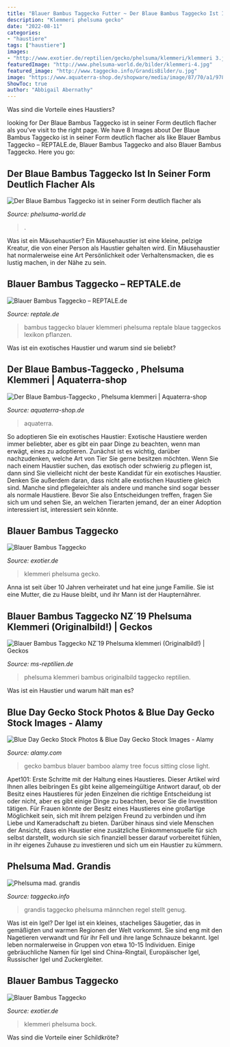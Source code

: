 ```yaml
---
title: "Blauer Bambus Taggecko Futter ~ Der Blaue Bambus Taggecko Ist In Seiner Form Deutlich Flacher Als"
description: "Klemmeri phelsuma gecko"
date: "2022-08-11"
categories:
- "haustiere"
tags: ["haustiere"]
images:
- "http://www.exotier.de/reptilien/gecko/phelsuma/klemmeri/klemmeri 3.jpg"
featuredImage: "http://www.phelsuma-world.de/bilder/klemmeri-4.jpg"
featured_image: "http://www.taggecko.info/GrandisBilder/u.jpg"
image: "https://www.aquaterra-shop.de/shopware/media/image/87/70/a1/978-3-937285-76-4.jpg"
ShowToc: true
author: "Abbigail Abernathy"
---
```



Was sind die Vorteile eines Haustiers?

	

		
looking for Der Blaue Bambus Taggecko ist in seiner Form deutlich flacher als you've visit to the right page. We have 8 Images about Der Blaue Bambus Taggecko ist in seiner Form deutlich flacher als like Blauer Bambus Taggecko – REPTALE.de, Blauer Bambus Taggecko and also Blauer Bambus Taggecko. Here you go:
		
    
## Der Blaue Bambus Taggecko Ist In Seiner Form Deutlich Flacher Als

<img loading=lazy src="http://www.phelsuma-world.de/bilder/klemmeri-4.jpg" onerror="this.onerror=null;this.src='https://tse3.mm.bing.net/th?id=OIP.EMkUpuOWKPwd1CWkS5ekuAHaFj&amp;pid=15.1';" alt="Der Blaue Bambus Taggecko ist in seiner Form deutlich flacher als">

_Source: phelsuma-world.de_

>. 

	

Was ist ein Mäusehaustier?
Ein Mäusehaustier ist eine kleine, pelzige Kreatur, die von einer Person als Haustier gehalten wird. Ein Mäusehaustier hat normalerweise eine Art Persönlichkeit oder Verhaltensmacken, die es lustig machen, in der Nähe zu sein.

    
## Blauer Bambus Taggecko – REPTALE.de

<img loading=lazy src="https://reptale.de/wp-content/uploads/2020/01/Blauer_Bambus_Taggecko_Phelsuma_klemmeri_Uwe_Böhnke_Email.jpg" onerror="this.onerror=null;this.src='https://tse4.mm.bing.net/th?id=OIP.8n0QsXB5q9i6_URhzJFh1wHaFj&amp;pid=15.1';" alt="Blauer Bambus Taggecko – REPTALE.de">

_Source: reptale.de_

>bambus taggecko blauer klemmeri phelsuma reptale blaue taggeckos lexikon pflanzen. 

	

Was ist ein exotisches Haustier und warum sind sie beliebt?

    
## Der Blaue Bambus-Taggecko , Phelsuma Klemmeri | Aquaterra-shop

<img loading=lazy src="https://www.aquaterra-shop.de/shopware/media/image/87/70/a1/978-3-937285-76-4.jpg" onerror="this.onerror=null;this.src='https://tse2.mm.bing.net/th?id=OIP.pbY-BcqC3csnxUZgCjpXtAAAAA&amp;pid=15.1';" alt="Der Blaue Bambus-Taggecko , Phelsuma klemmeri | Aquaterra-shop">

_Source: aquaterra-shop.de_

>aquaterra. 

	

So adoptieren Sie ein exotisches Haustier:
Exotische Haustiere werden immer beliebter, aber es gibt ein paar Dinge zu beachten, wenn man erwägt, eines zu adoptieren. Zunächst ist es wichtig, darüber nachzudenken, welche Art von Tier Sie gerne besitzen möchten. Wenn Sie nach einem Haustier suchen, das exotisch oder schwierig zu pflegen ist, dann sind Sie vielleicht nicht der beste Kandidat für ein exotisches Haustier. Denken Sie außerdem daran, dass nicht alle exotischen Haustiere gleich sind. Manche sind pflegeleichter als andere und manche sind sogar besser als normale Haustiere. Bevor Sie also Entscheidungen treffen, fragen Sie sich um und sehen Sie, an welchen Tierarten jemand, der an einer Adoption interessiert ist, interessiert sein könnte.

    
## Blauer Bambus Taggecko

<img loading=lazy src="http://www.exotier.de/reptilien/gecko/phelsuma/klemmeri/klemmeri 3.jpg" onerror="this.onerror=null;this.src='https://tse1.mm.bing.net/th?id=OIP.mMmqF416t2bHu5ulVG4p_gHaDA&amp;pid=15.1';" alt="Blauer Bambus Taggecko">

_Source: exotier.de_

>klemmeri phelsuma gecko. 

	

Anna ist seit über 10 Jahren verheiratet und hat eine junge Familie. Sie ist eine Mutter, die zu Hause bleibt, und ihr Mann ist der Haupternährer.

    
## Blauer Bambus Taggecko NZ´19 Phelsuma Klemmeri (Originalbild!) | Geckos

<img loading=lazy src="https://www.ms-reptilien.de/media/image/63/1e/30/BlauBambusTaggecko.jpg" onerror="this.onerror=null;this.src='https://tse4.mm.bing.net/th?id=OIP.Q6AX3jWrFxcgK2b9ez10gAHaE8&amp;pid=15.1';" alt="Blauer Bambus Taggecko NZ´19 Phelsuma klemmeri (Originalbild!) | Geckos">

_Source: ms-reptilien.de_

>phelsuma klemmeri bambus originalbild taggecko reptilien. 

	

Was ist ein Haustier und warum hält man es?

    
## Blue Day Gecko Stock Photos &amp; Blue Day Gecko Stock Images - Alamy

<img loading=lazy src="https://c8.alamy.com/comp/JGE0N1/blue-bamboo-day-gecko-blauer-bambus-taggecko-JGE0N1.jpg" onerror="this.onerror=null;this.src='https://tse4.mm.bing.net/th?id=OIP.XaNOG1RWlqgT1GcHItXUbwHaFc&amp;pid=15.1';" alt="Blue Day Gecko Stock Photos &amp; Blue Day Gecko Stock Images - Alamy">

_Source: alamy.com_

>gecko bambus blauer bamboo alamy tree focus sitting close light. 

	

Apet101: Erste Schritte mit der Haltung eines Haustieres. Dieser Artikel wird Ihnen alles beibringen
Es gibt keine allgemeingültige Antwort darauf, ob der Besitz eines Haustieres für jeden Einzelnen die richtige Entscheidung ist oder nicht, aber es gibt einige Dinge zu beachten, bevor Sie die Investition tätigen. Für Frauen könnte der Besitz eines Haustieres eine großartige Möglichkeit sein, sich mit ihrem pelzigen Freund zu verbinden und ihm Liebe und Kameradschaft zu bieten. Darüber hinaus sind viele Menschen der Ansicht, dass ein Haustier eine zusätzliche Einkommensquelle für sich selbst darstellt, wodurch sie sich finanziell besser darauf vorbereitet fühlen, in ihr eigenes Zuhause zu investieren und sich um ein Haustier zu kümmern.

    
## Phelsuma Mad. Grandis

<img loading=lazy src="http://www.taggecko.info/GrandisBilder/u.jpg" onerror="this.onerror=null;this.src='https://tse4.mm.bing.net/th?id=OIP.EGjQbeDT9J6SjmReFMFGlgAAAA&amp;pid=15.1';" alt="Phelsuma mad. grandis">

_Source: taggecko.info_

>grandis taggecko phelsuma männchen regel stellt genug. 

	

Was ist ein Igel?
Der Igel ist ein kleines, stacheliges Säugetier, das in gemäßigten und warmen Regionen der Welt vorkommt. Sie sind eng mit den Nagetieren verwandt und für ihr Fell und ihre lange Schnauze bekannt. Igel leben normalerweise in Gruppen von etwa 10-15 Individuen. Einige gebräuchliche Namen für Igel sind China-Ringtail, Europäischer Igel, Russischer Igel und Zuckergleiter.

    
## Blauer Bambus Taggecko

<img loading=lazy src="http://www.exotier.de/reptilien/gecko/phelsuma/klemmeri/klemmeri 002.jpg" onerror="this.onerror=null;this.src='https://tse1.mm.bing.net/th?id=OIP.UV5pq8w40pKPaOMxGJTb_AHaLd&amp;pid=15.1';" alt="Blauer Bambus Taggecko">

_Source: exotier.de_

>klemmeri phelsuma bock. 

	

Was sind die Vorteile einer Schildkröte?

